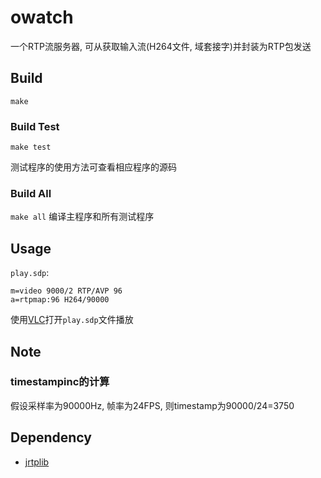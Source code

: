 # owatch

一个RTP流服务器, 可从获取输入流(H264文件, 域套接字)并封装为RTP包发送

## Build

`make`

### Build Test

`make test`

测试程序的使用方法可查看相应程序的源码

### Build All

`make all` 编译主程序和所有测试程序

## Usage

`play.sdp`:

```plain
m=video 9000/2 RTP/AVP 96
a=rtpmap:96 H264/90000
```

使用[VLC](https://www.videolan.org/index.zh.html)打开`play.sdp`文件播放

## Note

### timestampinc的计算

假设采样率为90000Hz, 帧率为24FPS, 则timestamp为90000/24=3750

## Dependency

* [jrtplib](https://github.com/j0r1/JRTPLIB)
